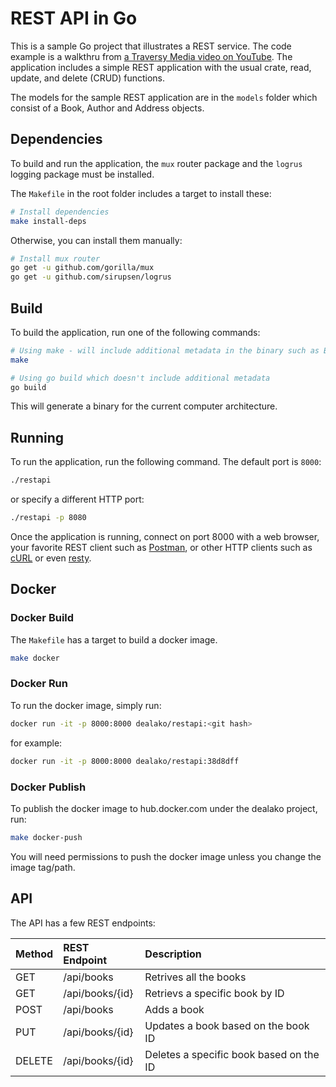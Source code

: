 # REST API in Go

This is a sample Go project that illustrates a REST service.  The code example is a walkthru from [a Traversy Media video on YouTube](https://www.youtube.com/watch?v=SonwZ6MF5BE). The application includes a simple REST application with the usual crate, read, update, and delete (CRUD) functions.

The models for the sample REST application are in the `models` folder which consist of a Book, Author and Address objects.

## Dependencies

To build and run the application, the `mux` router package and the `logrus` logging package must be installed.

The `Makefile` in the root folder includes a target to install these:

```bash
# Install dependencies
make install-deps
```

Otherwise, you can install them manually:

```bash
# Install mux router
go get -u github.com/gorilla/mux
go get -u github.com/sirupsen/logrus
```

## Build

To build the application, run one of the following commands:

```bash
# Using make - will include additional metadata in the binary such as BUILD_TIME, VERSION, git commit/branch, and app name
make
```

```bash
# Using go build which doesn't include additional metadata
go build
```

This will generate a binary for the current computer architecture.

## Running

To run the application, run the following command. The default port is `8000`:

```bash
./restapi
```

or specify a different HTTP port:

```bash
./restapi -p 8080
```

Once the application is running, connect on port 8000 with a web browser,
your favorite REST client such as [Postman](https://www.getpostman.com/), or
other HTTP clients such as [cURL](https://curl.haxx.se/) or even
[resty](https://github.com/micha/resty).

## Docker

### Docker Build

The `Makefile` has a target to build a docker image.

```bash
make docker
```

### Docker Run

To run the docker image, simply run:

```bash
docker run -it -p 8000:8000 dealako/restapi:<git hash>
```

for example:

```bash
docker run -it -p 8000:8000 dealako/restapi:38d8dff
```

### Docker Publish

To publish the docker image to hub.docker.com under the dealako project, run:

```bash
make docker-push
```

You will need permissions to push the docker image unless you change the image tag/path.

## API

The API has a few REST endpoints:

| Method | REST Endpoint   | Description                              |
|:-------|:----------------|:-----------------------------------------|
| GET    | /api/books      | Retrives all the books                   |
| GET    | /api/books/{id} | Retrievs a specific book by ID           |
| POST   | /api/books      | Adds a book                              |
| PUT    | /api/books/{id} | Updates a book based on the book ID      |
| DELETE | /api/books/{id} | Deletes a specific book based on the ID  |
